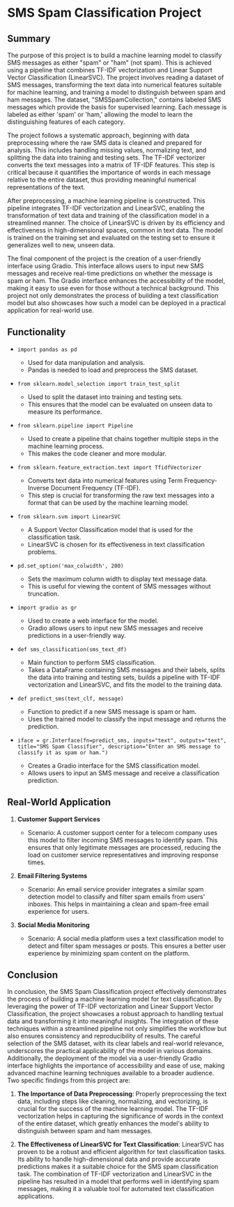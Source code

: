 # SMS Spam Classification Project

## Summary

The purpose of this project is to build a machine learning model to classify SMS messages as either "spam" or "ham" (not spam). This is achieved using a pipeline that combines TF-IDF vectorization and Linear Support Vector Classification (LinearSVC). The project involves reading a dataset of SMS messages, transforming the text data into numerical features suitable for machine learning, and training a model to distinguish between spam and ham messages. The dataset, "SMSSpamCollection," contains labeled SMS messages which provide the basis for supervised learning. Each message is labeled as either 'spam' or 'ham,' allowing the model to learn the distinguishing features of each category.

The project follows a systematic approach, beginning with data preprocessing where the raw SMS data is cleaned and prepared for analysis. This includes handling missing values, normalizing text, and splitting the data into training and testing sets. The TF-IDF vectorizer converts the text messages into a matrix of TF-IDF features. This step is critical because it quantifies the importance of words in each message relative to the entire dataset, thus providing meaningful numerical representations of the text.

After preprocessing, a machine learning pipeline is constructed. This pipeline integrates TF-IDF vectorization and LinearSVC, enabling the transformation of text data and training of the classification model in a streamlined manner. The choice of LinearSVC is driven by its efficiency and effectiveness in high-dimensional spaces, common in text data. The model is trained on the training set and evaluated on the testing set to ensure it generalizes well to new, unseen data.

The final component of the project is the creation of a user-friendly interface using Gradio. This interface allows users to input new SMS messages and receive real-time predictions on whether the message is spam or ham. The Gradio interface enhances the accessibility of the model, making it easy to use even for those without a technical background. This project not only demonstrates the process of building a text classification model but also showcases how such a model can be deployed in a practical application for real-world use.

## Functionality

- `import pandas as pd`
  - Used for data manipulation and analysis.
  - Pandas is needed to load and preprocess the SMS dataset.

- `from sklearn.model_selection import train_test_split`
  - Used to split the dataset into training and testing sets.
  - This ensures that the model can be evaluated on unseen data to measure its performance.

- `from sklearn.pipeline import Pipeline`
  - Used to create a pipeline that chains together multiple steps in the machine learning process.
  - This makes the code cleaner and more modular.

- `from sklearn.feature_extraction.text import TfidfVectorizer`
  - Converts text data into numerical features using Term Frequency-Inverse Document Frequency (TF-IDF).
  - This step is crucial for transforming the raw text messages into a format that can be used by the machine learning model.

- `from sklearn.svm import LinearSVC`
  - A Support Vector Classification model that is used for the classification task.
  - LinearSVC is chosen for its effectiveness in text classification problems.

- `pd.set_option('max_colwidth', 200)`
  - Sets the maximum column width to display text message data.
  - This is useful for viewing the content of SMS messages without truncation.

- `import gradio as gr`
  - Used to create a web interface for the model.
  - Gradio allows users to input new SMS messages and receive predictions in a user-friendly way.

- `def sms_classification(sms_text_df)`
  - Main function to perform SMS classification.
  - Takes a DataFrame containing SMS messages and their labels, splits the data into training and testing sets, builds a pipeline with TF-IDF vectorization and LinearSVC, and fits the model to the training data.

- `def predict_sms(text_clf, message)`
  - Function to predict if a new SMS message is spam or ham.
  - Uses the trained model to classify the input message and returns the prediction.

- `iface = gr.Interface(fn=predict_sms, inputs="text", outputs="text", title="SMS Spam Classifier", description="Enter an SMS message to classify it as spam or ham.")`
  - Creates a Gradio interface for the SMS classification model.
  - Allows users to input an SMS message and receive a classification prediction.

## Real-World Application

1. **Customer Support Services**
   - Scenario: A customer support center for a telecom company uses this model to filter incoming SMS messages to identify spam. This ensures that only legitimate messages are processed, reducing the load on customer service representatives and improving response times.

2. **Email Filtering Systems**
   - Scenario: An email service provider integrates a similar spam detection model to classify and filter spam emails from users' inboxes. This helps in maintaining a clean and spam-free email experience for users.

3. **Social Media Monitoring**
   - Scenario: A social media platform uses a text classification model to detect and filter spam messages or posts. This ensures a better user experience by minimizing spam content on the platform.

## Conclusion

In conclusion, the SMS Spam Classification project effectively demonstrates the process of building a machine learning model for text classification. By leveraging the power of TF-IDF vectorization and Linear Support Vector Classification, the project showcases a robust approach to handling textual data and transforming it into meaningful insights. The integration of these techniques within a streamlined pipeline not only simplifies the workflow but also ensures consistency and reproducibility of results. The careful selection of the SMS dataset, with its clear labels and real-world relevance, underscores the practical applicability of the model in various domains. Additionally, the deployment of the model via a user-friendly Gradio interface highlights the importance of accessibility and ease of use, making advanced machine learning techniques available to a broader audience. Two specific findings from this project are:

1. **The Importance of Data Preprocessing**: Properly preprocessing the text data, including steps like cleaning, normalizing, and vectorizing, is crucial for the success of the machine learning model. The TF-IDF vectorization helps in capturing the significance of words in the context of the entire dataset, which greatly enhances the model's ability to distinguish between spam and ham messages.

2. **The Effectiveness of LinearSVC for Text Classification**: LinearSVC has proven to be a robust and efficient algorithm for text classification tasks. Its ability to handle high-dimensional data and provide accurate predictions makes it a suitable choice for the SMS spam classification task. The combination of TF-IDF vectorization and LinearSVC in the pipeline has resulted in a model that performs well in identifying spam messages, making it a valuable tool for automated text classification applications.
